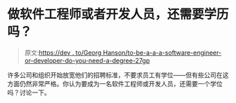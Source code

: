 # 做软件工程师或者开发人员，还需要学历吗？

> 原文:[https://dev . to/Georg Hanson/to-be-a-a-a-software-engineer-or-developer-do-you-need-a-degree-27gp](https://dev.to/georgehanson/to-be-a-software-engineer-or-developer-do-you-still-need-a-degree-27gp)

许多公司和组织开始放宽他们的招聘标准，不要求员工有学位——但有些公司在这方面仍然非常严格。你认为要成为一名软件工程师或开发人员，还需要一个学位吗？讨论一下。
